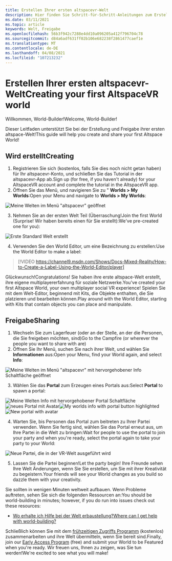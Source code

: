 ```yaml
---
title: Erstellen Ihrer ersten altspacevr-Welt
description: Hier finden Sie Schritt-für-Schritt-Anleitungen zum Erstellen und Freigeben Ihrer altspacevr-Welt.
ms.date: 03/11/2021
ms.topic: article
keywords: Welt, Freigabe
ms.openlocfilehash: 56b3f942c7288e4dd10a096205a412f796704c78
ms.sourcegitcommit: d84a6adf631ff02b106e682238f2861477caef1e
ms.translationtype: MT
ms.contentlocale: de-DE
ms.lasthandoff: 04/08/2021
ms.locfileid: "107213232"
---
```

# <a name="creating-your-first-altspacevr-world"></a><span data-ttu-id="cbf53-104">Erstellen Ihrer ersten altspacevr-Welt</span><span class="sxs-lookup"><span data-stu-id="cbf53-104">Creating your first AltspaceVR world</span></span>

<span data-ttu-id="cbf53-105">Willkommen, World-Builder!</span><span class="sxs-lookup"><span data-stu-id="cbf53-105">Welcome, World-Builder!</span></span>

<span data-ttu-id="cbf53-106">Dieser Leitfaden unterstützt Sie bei der Erstellung und Freigabe ihrer ersten altspace-Welt!</span><span class="sxs-lookup"><span data-stu-id="cbf53-106">This guide will help you create and share your first Altspace World!</span></span>

## <a name="creating"></a><span data-ttu-id="cbf53-107">Wird erstellt</span><span class="sxs-lookup"><span data-stu-id="cbf53-107">Creating</span></span>

1. <span data-ttu-id="cbf53-108">Registrieren Sie sich (kostenlos, falls Sie dies noch nicht getan haben) für Ihr altspacevr-Konto, und schließen Sie das Tutorial in der altspacevr-App ab.</span><span class="sxs-lookup"><span data-stu-id="cbf53-108">Sign up (for free, if you haven't already) for your AltspaceVR account and complete the tutorial in the AltspaceVR app.</span></span>
2. <span data-ttu-id="cbf53-109">Öffnen Sie das Menü, und navigieren Sie zu " **Worlds > My Worlds**:</span><span class="sxs-lookup"><span data-stu-id="cbf53-109">Open your Menu and navigate to **Worlds > My Worlds**:</span></span>

![Meine Welten im Menü "altspacevr" geöffnet](images/world-building-img-01.png)

3. <span data-ttu-id="cbf53-111">Nehmen Sie an der ersten Welt Teil (Überraschung!</span><span class="sxs-lookup"><span data-stu-id="cbf53-111">Join the first World (Surprise!</span></span> <span data-ttu-id="cbf53-112">Wir haben bereits einen für Sie erstellt):</span><span class="sxs-lookup"><span data-stu-id="cbf53-112">We've pre-created one for you):</span></span>

![Erste Standard Welt erstellt](images/world-building-img-02.png)

4. <span data-ttu-id="cbf53-114">Verwenden Sie den World Editor, um eine Bezeichnung zu erstellen:</span><span class="sxs-lookup"><span data-stu-id="cbf53-114">Use the World Editor to make a label:</span></span>

> [!VIDEO https://channel9.msdn.com/Shows/Docs-Mixed-Reality/How-to-Create-a-Label-Using-the-World-Editor/player]

<span data-ttu-id="cbf53-115">Glückwunsch!</span><span class="sxs-lookup"><span data-stu-id="cbf53-115">Congratulations!</span></span> <span data-ttu-id="cbf53-116">Sie haben ihre erste altspace-Welt erstellt, ihre eigene multiplayererfahrung für soziale Netzwerke.</span><span class="sxs-lookup"><span data-stu-id="cbf53-116">You've created your first Altspace World, your own multiplayer social VR experience!</span></span> <span data-ttu-id="cbf53-117">Spielen Sie mit dem Welt-Editor, beginnend mit Kits, die Objekte enthalten, die Sie platzieren und bearbeiten können.</span><span class="sxs-lookup"><span data-stu-id="cbf53-117">Play around with the World Editor, starting with Kits that contain objects you can place and manipulate.</span></span>

## <a name="sharing"></a><span data-ttu-id="cbf53-118">Freigabe</span><span class="sxs-lookup"><span data-stu-id="cbf53-118">Sharing</span></span>

1. <span data-ttu-id="cbf53-119">Wechseln Sie zum Lagerfeuer (oder an der Stelle, an der die Personen, die Sie freigeben möchten, sind)</span><span class="sxs-lookup"><span data-stu-id="cbf53-119">Go to the Campfire (or wherever the people you want to share with are)</span></span>
2. <span data-ttu-id="cbf53-120">Öffnen Sie Ihr Menü, suchen Sie nach ihrer Welt, und wählen Sie **Informationen** aus:</span><span class="sxs-lookup"><span data-stu-id="cbf53-120">Open your Menu, find your World again, and select **Info**:</span></span>

![Meine Welten im Menü "altspacevr" mit hervorgehobener Info Schaltfläche geöffnet](images/world-building-img-03.png)

3. <span data-ttu-id="cbf53-122">Wählen Sie das **Portal** zum Erzeugen eines Portals aus:</span><span class="sxs-lookup"><span data-stu-id="cbf53-122">Select **Portal** to spawn a portal:</span></span>

<span data-ttu-id="cbf53-123">![Meine Welten Info mit hervorgehobener Portal Schaltfläche ](images/world-building-img-04.png)
 ![ neues Portal mit Avatar](images/world-building-img-05.png)</span><span class="sxs-lookup"><span data-stu-id="cbf53-123">![My worlds info with portal button highlighted](images/world-building-img-04.png)
![New portal with avatar](images/world-building-img-05.png)</span></span>

4. <span data-ttu-id="cbf53-124">Warten Sie, bis Personen das Portal zum beitreten zu Ihrer Partei verwenden. Wenn Sie fertig sind, wählen Sie das Portal erneut aus, um Ihre Partei in die Welt zu bringen:</span><span class="sxs-lookup"><span data-stu-id="cbf53-124">Wait for people to use the portal to join your party and when you're ready, select the portal again to take your party to your World:</span></span>

![Neue Partei, die in der VR-Welt ausgeführt wird](images/world-building-img-06.png)

5. <span data-ttu-id="cbf53-126">Lassen Sie die Partei beginnen!</span><span class="sxs-lookup"><span data-stu-id="cbf53-126">Let the party begin!</span></span> <span data-ttu-id="cbf53-127">Ihre Freunde sehen Ihre Welt Änderungen, wenn Sie Sie erstellen, um Sie mit ihrer Kreativität zu begeistern.</span><span class="sxs-lookup"><span data-stu-id="cbf53-127">Your friends will see your World changes as you build so dazzle them with your creativity.</span></span>

<span data-ttu-id="cbf53-128">Sie sollten in wenigen Minuten weltweit aufbauen. Wenn Probleme auftreten, sehen Sie sich die folgenden Ressourcen an:</span><span class="sxs-lookup"><span data-stu-id="cbf53-128">You should be world-building in minutes; however, if you do run into issues check out these resources:</span></span>
* [<span data-ttu-id="cbf53-129">Wo erhalte ich Hilfe bei der Welt erbaustellung?</span><span class="sxs-lookup"><span data-stu-id="cbf53-129">Where can I get help with world-building?</span></span>](getting-help.md)

<span data-ttu-id="cbf53-130">Schließlich können Sie mit dem [frühzeitigen Zugriffs Programm](early-access.md) (kostenlos) zusammenarbeiten und ihre Welt übermitteln, wenn Sie bereit sind.</span><span class="sxs-lookup"><span data-stu-id="cbf53-130">Finally, join our [Early Access Program](early-access.md) (free) and submit your World to be Featured when you're ready.</span></span> <span data-ttu-id="cbf53-131">Wir freuen uns, Ihnen zu zeigen, was Sie tun werden!</span><span class="sxs-lookup"><span data-stu-id="cbf53-131">We're excited to see what you will make!</span></span>
